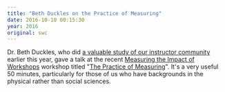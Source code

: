 ```yaml
---
title: "Beth Duckles on the Practice of Measuring"
date: 2016-10-10 00:15:30
year: 2016
original: swc
---
```


Dr. Beth Duckles,
who did [a valuable study of our instructor community]({{site.url}}/blog/2016/01/instructor-survey.html)
earlier this year,
gave a talk at the recent [Measuring the Impact of Workshops](https://www.software.ac.uk/miw/) workshop
titled "[The Practice of Measuring](https://www.youtube.com/watch?v=2d6UjiN7JxU)".
It's a very useful 50 minutes,
particularly for those of us who have backgrounds in the physical rather than social sciences.
